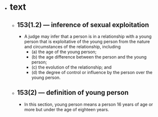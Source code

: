 - # text
	- ## 153(1.2) — inference of sexual exploitation
		- A judge may infer that a person is in a relationship with a young person that is exploitative of the young person from the nature and circumstances of the relationship, including
			- (a) the age of the young person;
			- (b) the age difference between the person and the young person;
			- (c) the evolution of the relationship; and
			- (d) the degree of control or influence by the person over the young person.
	- ## 153(2) — definition of young person
		- In this section, young person means a person 16 years of age or more but under the age of eighteen years.